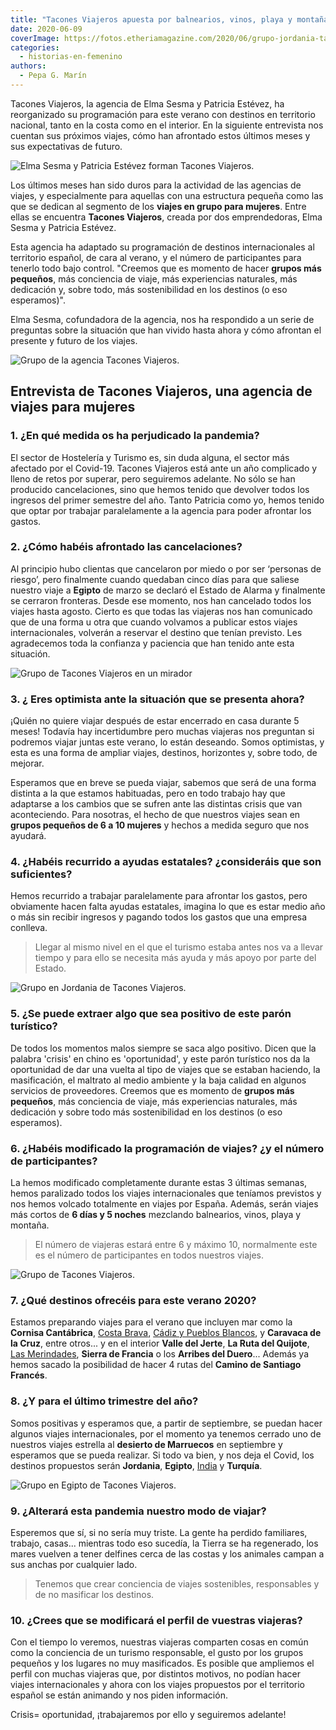 ```yaml
---
title: "Tacones Viajeros apuesta por balnearios, vinos, playa y montaña"
date: 2020-06-09
coverImage: https://fotos.etheriamagazine.com/2020/06/grupo-jordania-tacones-viajeros.jpg
categories: 
  - historias-en-femenino
authors: 
  - Pepa G. Marín
---
```


Tacones Viajeros, la agencia de Elma Sesma y Patricia Estévez, ha reorganizado su 
programación para este verano con destinos en territorio nacional, tanto en la costa 
como en el interior. En la siguiente entrevista nos cuentan sus próximos viajes, cómo 
han afrontado estos últimos meses y sus expectativas de futuro. 

![Elma Sesma y Patricia Estévez forman Tacones Viajeros.](https://fotos.etheriamagazine.com/2020/06/tacones-viajeros-agencia.jpg "Elma Sesma y Patricia Estévez forman Tacones Viajeros.")

Los últimos meses han sido duros para la actividad de las agencias de viajes, y 
especialmente para aquellas con una estructura pequeña como las que se dedican al 
segmento de los **viajes en grupo para mujeres**. Entre ellas se encuentra **Tacones 
Viajeros**, creada por dos emprendedoras, Elma Sesma y Patricia Estévez. 

Esta agencia ha adaptado su programación de destinos internacionales al territorio 
español, de cara al verano, y el número de participantes para tenerlo todo bajo control. 
"Creemos que es momento de hacer **grupos más pequeños**, más conciencia de viaje, más 
experiencias naturales, más dedicación y, sobre todo, más sostenibilidad en los destinos 
(o eso esperamos)". 

Elma Sesma, cofundadora de la agencia, nos ha respondido a un serie de preguntas sobre 
la situación que han vivido hasta ahora y cómo afrontan el presente y futuro de los 
viajes. 

![Grupo de la agencia Tacones Viajeros.](https://fotos.etheriamagazine.com/2020/06/agencia-tacones-viajeros-900x998.jpg "Grupo de la agencia Tacones Viajeros.")

## Entrevista de Tacones Viajeros, una agencia de viajes para mujeres

### 1\. ¿En qué medida os ha perjudicado la pandemia?

El sector de Hostelería y Turismo es, sin duda alguna, el sector más afectado por el 
Covid-19. Tacones Viajeros está ante un año complicado y lleno de retos por superar, 
pero seguiremos adelante. No sólo se han producido cancelaciones, sino que hemos tenido 
que devolver todos los ingresos del primer semestre del año. Tanto Patricia como yo, 
hemos tenido que optar por trabajar paralelamente a la agencia para poder afrontar los 
gastos. 

### 2\. ¿Cómo habéis afrontado las cancelaciones?

Al principio hubo clientas que cancelaron por miedo o por ser ‘personas de riesgo’, pero 
finalmente cuando quedaban cinco días para que saliese nuestro viaje a **Egipto** de 
marzo se declaró el Estado de Alarma y finalmente se cerraron fronteras. Desde ese 
momento, nos han cancelado todos los viajes hasta agosto. Cierto es que todas las 
viajeras nos han comunicado que de una forma u otra que cuando volvamos a publicar estos 
viajes internacionales, volverán a reservar el destino que tenían previsto. Les 
agradecemos toda la confianza y paciencia que han tenido ante esta situación. 

![Grupo de Tacones Viajeros en un mirador](https://fotos.etheriamagazine.com/2020/06/grupo-viaje-tacones-viajeros.jpg "Grupo de Tacones Viajeros.")

### 3\. ¿ Eres optimista ante la situación que se presenta ahora?

¡Quién no quiere viajar después de estar encerrado en casa durante 5 meses! Todavía hay 
incertidumbre pero muchas viajeras nos preguntan si podremos viajar juntas este verano, 
lo están deseando. Somos optimistas, y esta es una forma de ampliar viajes, destinos, 
horizontes y, sobre todo, de mejorar. 

Esperamos que en breve se pueda viajar, sabemos que será de una forma distinta a la que 
estamos habituadas, pero en todo trabajo hay que adaptarse a los cambios que se sufren 
ante las distintas crisis que van aconteciendo. Para nosotras, el hecho de que nuestros 
viajes sean en **grupos pequeños de 6 a 10 mujeres** y hechos a medida seguro que nos 
ayudará. 

### 4\. ¿Habéis recurrido a ayudas estatales? ¿consideráis que son suficientes?

Hemos recurrido a trabajar paralelamente para afrontar los gastos, pero obviamente hacen 
falta ayudas estatales, imagina lo que es estar medio año o más sin recibir ingresos y 
pagando todos los gastos que una empresa conlleva. 

> Llegar al mismo nivel en el que el turismo estaba antes nos va a llevar tiempo y para 
> ello se necesita más ayuda y más apoyo por parte del Estado. 

![Grupo en Jordania de Tacones Viajeros.](https://fotos.etheriamagazine.com/2020/06/grupo-jordania-tacones-viajeros.jpg "Grupo en Jordania de Tacones Viajeros.")

### 5\. ¿Se puede extraer algo que sea positivo de este parón turístico?

De todos los momentos malos siempre se saca algo positivo. Dicen que la palabra 'crisis' 
en chino es 'oportunidad', y este parón turístico nos da la oportunidad de dar una 
vuelta al tipo de viajes que se estaban haciendo, la masificación, el maltrato al medio 
ambiente y la baja calidad en algunos servicios de proveedores. Creemos que es momento 
de **grupos más pequeños**, más conciencia de viaje, más experiencias naturales, más 
dedicación y sobre todo más sostenibilidad en los destinos (o eso esperamos). 

### 6\. ¿Habéis modificado la programación de viajes? ¿y el número de participantes?

La hemos modificado completamente durante estas 3 últimas semanas, hemos paralizado 
todos los viajes internacionales que teníamos previstos y nos hemos volcado totalmente 
en viajes por España. Además, serán viajes más cortos de **6 días y 5 noches** mezclando 
balnearios, vinos, playa y montaña. 

> El número de viajeras estará entre 6 y máximo 10, normalmente este es el número de 
> participantes en todos nuestros viajes. 

![Grupo de Tacones Viajeros.](https://fotos.etheriamagazine.com/2020/06/grupo-agencia-tacones-viajeros.jpg "Grupo de Tacones Viajeros.")

### 7\. ¿Qué destinos ofrecéis para este verano 2020?

Estamos preparando viajes para el verano que incluyen mar como la **Cornisa 
Cantábrica**, [Costa 
Brava](https://etheriamagazine.com/2019/05/28/pueblos-imprescindibles-viaje-amigas-costa-brava/), 
[Cádiz y Pueblos 
Blancos](https://etheriamagazine.com/2018/11/02/ruta-por-los-pueblos-blancos-de-cadiz/), 
y **Caravaca de la Cruz**, entre otros... y en el interior **Valle del Jerte**, **La 
Ruta del Quijote**, [Las 
Merindades](https://etheriamagazine.com/2019/06/04/que-ver-hacer-ruta-merindades-burgos/), 
**Sierra de Francia** o los **Arribes del Duero**... Además ya hemos sacado la 
posibilidad de hacer 4 rutas del **Camino de Santiago Francés**. 

### 8\. ¿Y para el último trimestre del año?

Somos positivas y esperamos que, a partir de septiembre, se puedan hacer algunos viajes 
internacionales, por el momento ya tenemos cerrado uno de nuestros viajes estrella al 
**desierto de Marruecos** en septiembre y esperamos que se pueda realizar. Si todo va 
bien, y nos deja el Covid, los destinos propuestos serán **Jordania**, **Egipto**, [India](https://etheriamagazine.com/2020/01/29/viaje-para-mujeres-que-ver-norte-india-rajastan/) 
y **Turquía**. 

![Grupo en Egipto de Tacones Viajeros.](https://fotos.etheriamagazine.com/2020/06/grupo-egipto-tacones-viajeros.jpg "Grupo en Egipto de Tacones Viajeros.")

### 9\. ¿Alterará esta pandemia nuestro modo de viajar?

Esperemos que sí, si no sería muy triste. La gente ha perdido familiares, trabajo, 
casas... mientras todo eso sucedía, la Tierra se ha regenerado, los mares vuelven a 
tener delfines cerca de las costas y los animales campan a sus anchas por cualquier 
lado. 

> Tenemos que crear conciencia de viajes sostenibles, responsables y de no masificar los 
> destinos. 

### 10\. ¿Crees que se modificará el perfil de vuestras viajeras?

Con el tiempo lo veremos, nuestras viajeras comparten cosas en común como la conciencia 
de un turismo responsable, el gusto por los grupos pequeños y los lugares no muy 
masificados. Es posible que ampliemos el perfil con muchas viajeras que, por distintos 
motivos, no podían hacer viajes internacionales y ahora con los viajes propuestos por el 
territorio español se están animando y nos piden información. 

Crisis= oportunidad, ¡trabajaremos por ello y seguiremos adelante!
